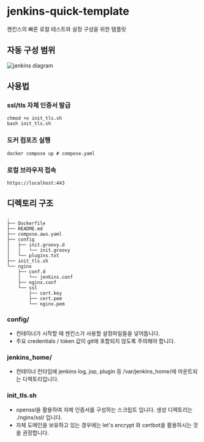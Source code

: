 # jenkins-quick-template

젠킨스의 빠른 로컬 테스트와 설정 구성을 위한 템플릿

## 자동 구성 범위
![jenkins diagram](https://github.com/user-attachments/assets/ca8b780f-473f-4254-a722-4a6da3a24309)

## 사용법

### ssl/tls 자체 인증서 발급 
```shell
chmod +x init_tls.sh
bash init_tls.sh
```

### 도커 컴포즈 실행
```shell
docker compose up # compose.yaml
```

### 로컬 브라우저 접속
```shell
https://localhost:443
```

## 디렉토리 구조

```
.
├── Dockerfile
├── README.md
├── compose.aws.yaml
├── config
│   ├── init.groovy.d
│   │   └── init.groovy
│   └── plugins.txt
├── init_tls.sh
└── nginx
    ├── conf.d
    │   └── jenkins.conf
    ├── nginx.conf
    └── ssl
        ├── cert.key
        ├── cert.pem
        └── nginx.pem
```

### config/

  - 컨테이너가 시작할 때 젠킨스가 사용할 설정파일들을 넣어둡니다.
  - 주요 credentials / token 값이 git에 포함되지 않도록 주의해야 합니다.

### jenkins_home/

  - 컨테이너 런타임에 jenkins log, jop, plugin 등 /var/jenkins_home/에 마운트되는 디렉토리입니다.

### init_tls.sh

  - openssl을 활용하여 자체 인증서를 구성하는 스크립트 입니다.
  생성 디렉토리는 ./nginx/ssl/ 입니다.
  - 자체 도메인을 보유하고 있는 경우에는 let's encrypt 와 certbot을 활용하시는 것을 권장합니다.
